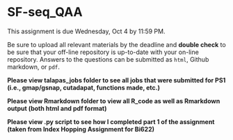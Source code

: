 # SF-seq_QAA

This assignment is due Wednesday, Oct 4 by 11:59 PM.

Be sure to upload all relevant materials by the deadline and **double check** to be sure that your off-line repository is up-to-date with your on-line repository. Answers to the questions can be submitted as ```html```, Github markdown, or ```pdf```.



**Please view talapas_jobs folder to see all jobs that were submitted for PS1 (i.e., gmap/gsnap, cutadapat, functions made, etc.)**

**Please view Rmarkdown folder to view all R_code as well as Rmarkdown output (both html and pdf format)**

**Please view .py script to see how I completed part 1 of the assignment (taken from Index Hopping Assignment for Bi622)**
